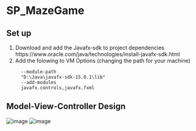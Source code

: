 # SP_MazeGame


<h2>Set up</h2>
<ol>
  <li> Download and add the Javafx-sdk to project dependencies</li>
  https://www.oracle.com/java/technologies/install-javafx-sdk.html
<li>Add the folowing to VM Options (changing the path for your machine)</br> </li>
<code>
  --module-path
  "D:\Java\javafx-sdk-15.0.1\lib"
  --add-modules
  javafx.controls,javafx.fxml
</code>
</ol>

<h2>Model-View-Controller Design</h2>

![image](https://user-images.githubusercontent.com/62744819/109699821-f0c2d080-7b88-11eb-809a-449102846a6d.png)
![image](https://user-images.githubusercontent.com/62744819/109699843-f5878480-7b88-11eb-8d64-cd797a313db3.png)
